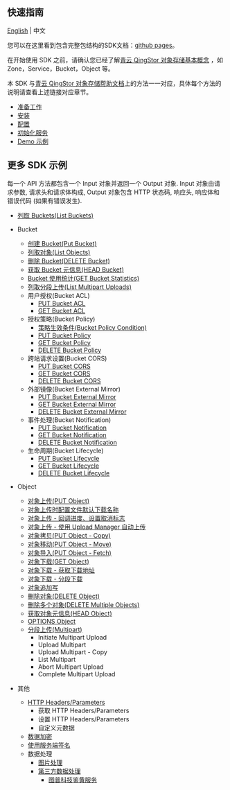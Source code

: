 ## 快速指南

[English](../README.md) | 中文

您可以在这里看到包含完整包结构的SDK文档：[github pages](https://yunify.github.io/qingstor-sdk-java/)。

在开始使用 SDK 之前，请确认您已经了解[青云 QingStor 对象存储基本概念](https://docs.qingcloud.com/qingstor/api/common/overview.html) ，如 Zone，Service，Bucket，Object 等。

本 SDK 与[青云 QingStor 对象存储帮助文档](https://docs.qingcloud.com/qingstor/api/)上的方法一一对应，具体每个方法的说明请查看上述链接对应章节。

- [准备工作](./example/prepare_zh.md)
- [安装](./example/install_zh.md)
- [配置](./example/config_zh.md)
- [初始化服务](./example/service_zh.md)
- [Demo 示例](./example/demo.md)

## 更多 SDK 示例

每一个 API 方法都包含一个 Input 对象并返回一个 Output 对象.
Input 对象由请求参数, 请求头和请求体构成, Output 对象包含 HTTP 状态码, 响应头, 响应体和错误代码 (如果有错误发生).

- [列取 Buckets(List Buckets)](./example/list_buckets_zh.md)
- Bucket
    - [创建 Bucket(Put Bucket)](./example/create_bucket_zh.md)
    - [列取对象(List Objects)](./example/ListObjects_zh.md)
    - [删除 Bucket(DELETE Bucket)](./example/delete_bucket_zh.md)
    - [获取 Bucket 元信息(HEAD Bucket)](./example/head_bucket_zh.md)
    - [Bucket 使用统计(GET Bucket Statistics)](./example/get_bucket_statistics_zh.md)
    - [列取分段上传(List Multipart Uploads)](./example/list_multipart_uploads_zh.md)
    - 用户授权(Bucket ACL)
        - [PUT Bucket ACL](./example/PutACL_zh.md)
        - [GET Bucket ACL](./example/get_bucket_acl_zh.md)
    - 授权策略(Bucket Policy)
        - [策略生效条件(Bucket Policy Condition)](https://docs.qingcloud.com/qingstor/api/bucket/policy/policy_condition.html)
        - [PUT Bucket Policy](./example/put_bucket_policy_zh.md)
        - [GET Bucket Policy](./example/get_bucket_policy_zh.md)
        - [DELETE Bucket Policy](./example/delete_bucket_policy_zh.md)
    - 跨站请求设置(Bucket CORS)
        - [PUT Bucket CORS](./example/put_bucket_cors_zh.md)
        - [GET Bucket CORS](./example/get_bucket_cors_zh.md)
        - [DELETE Bucket CORS](./example/delete_bucket_cors_zh.md)
    - 外部镜像(Bucket External Mirror)
        - [PUT Bucket External Mirror](./example/put_bucket_external_mirror_zh.md)
        - [GET Bucket External Mirror](./example/get_bucket_external_mirror_zh.md)
        - [DELETE Bucket External Mirror](./example/delete_bucket_external_mirror_zh.md)
    - 事件处理(Bucket Notification)
        - [PUT Bucket Notification](./example/put_bucket_notification_zh.md)
        - [GET Bucket Notification](./example/get_bucket_notification_zh.md)
        - [DELETE Bucket Notification](./example/delete_bucket_notification_zh.md)
    - 生命周期(Bucket Lifecycle)
        - [PUT Bucket Lifecycle](./example/put_bucket_lifecycle_zh.md)
        - [GET Bucket Lifecycle](./example/get_bucket_lifecycle_zh.md)
        - [DELETE Bucket Lifecycle](./example/delete_bucket_lifecycle_zh.md)

- Object

    - [对象上传(PUT Object)](./example/upload_zh.md)
    - [对象上传时配置文件默认下载名称](./example/put_object_and_set_default_download_name_zh.md)
    - [对象上传 - 回调进度、设置取消标志](./example/UploadProgressCancellation_zh.md)
    - [对象上传 - 使用 Upload Manager 自动上传](./example/AutoUpload_zh.md)
    - [对象拷贝(PUT Object - Copy)](./example/put_object_copy_zh.md)
    - [对象移动(PUT Object - Move)](./example/MoveObject_zh.md)
    - [对象导入(PUT Object - Fetch)](./example/put_object_fetch_zh.md)
    - [对象下载(GET Object)](./example/download_zh.md)
    - [对象下载 - 获取下载地址](./example/GetObjectUrl_zh.md)
    - [对象下载 - 分段下载](./example/GetDownObjectMulti_zh.md)
    - [对象追加写](./example/append_object_zh.md)
    - [删除对象(DELETE Object)](./example/delete_object_zh.md)
    - [删除多个对象(DELETE Multiple Objects)](./example/DeleteMulitpleObjects_zh.md)
    - [获取对象元信息(HEAD Object)](./example/metadata_zh.md)
    - [OPTIONS Object](./example/options_object_zh.md)
    - [分段上传(Multipart)](./example/MultipartUpload_zh.md)
       - Initiate Multipart Upload
       - Upload Multipart
       - Upload Multipart - Copy
       - List Multipart
       - Abort Multipart Upload
       - Complete Multipart Upload
- 其他

    - [HTTP Headers/Parameters](./example/get_set_http_headers_zh.md)
        - 获取 HTTP Headers/Parameters
        - 设置 HTTP Headers/Parameters
        - 自定义元数据
    - [数据加密](./example/Encryption_zh.md)
    - [使用服务端签名](./example/sign_with_server_zh.md)
    - 数据处理
        - [图片处理](./example/image_process_zh.md)
        - [第三方数据处理](https://docs.qingcloud.com/qingstor/data_process/third_party/)
            - [图普科技鉴黄服务](https://docs.qingcloud.com/qingstor/data_process/third_party/tupu_porn.html)

